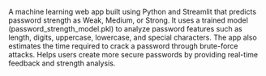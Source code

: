 A machine learning web app built using Python and Streamlit that predicts password strength as Weak, Medium, or Strong.
It uses a trained model (password_strength_model.pkl) to analyze password features such as length, digits, uppercase, lowercase, and special characters.
The app also estimates the time required to crack a password through brute-force attacks.
Helps users create more secure passwords by providing real-time feedback and strength analysis.
